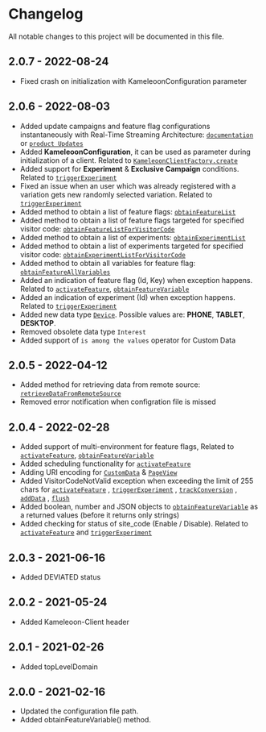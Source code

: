 # Changelog
All notable changes to this project will be documented in this file.

## 2.0.7 - 2022-08-24
* Fixed crash on initialization with KameleoonConfiguration parameter

## 2.0.6 - 2022-08-03
* Added update campaigns and feature flag configurations instantaneously with Real-Time Streaming Architecture: [`documentation`](https://developers.kameleoon.com/java-sdk.html#streaming) or [`product Updates`](https://www.kameleoon.com/en/blog/real-time-streaming)
* Added **KameleoonConfiguration**, it can be used as parameter during initialization of a client. Related to [`KameleoonClientFactory.create`](https://developers.kameleoon.com/java-sdk.html#com-kameleoon-kameleoonclientfactory)
* Added support for **Experiment** & **Exclusive Campaign** conditions. Related to [`triggerExperiment`](https://developers.kameleoon.com/java-sdk.html#triggerexperiment)
* Fixed an issue when an user which was already registered with a variation gets new randomly selected variation. Related to [`triggerExperiment`](https://developers.kameleoon.com/java-sdk.html#triggerexperiment)
* Added method to obtain a list of feature flags: [`obtainFeatureList`](https://developers.kameleoon.com/java-sdk.html#obtainfeaturelist)
* Added method to obtain a list of feature flags targeted for specified visitor code: [`obtainFeatureListForVisitorCode`](https://developers.kameleoon.com/java-sdk.html#obtainfeaturelistforvisitorcode)
* Added method to obtain a list of experiments: [`obtainExperimentList`](https://developers.kameleoon.com/java-sdk.html#obtainexperimentlist)
* Added method to obtain a list of experiments targeted for specified visitor code: [`obtainExperimentListForVisitorCode`](https://developers.kameleoon.com/java-sdk.html#obtainexperimentlistforvisitorcode)
* Added method to obtain all variables for feature flag: [`obtainFeatureAllVariables`](https://developers.kameleoon.com/java-sdk.html#obtainfeatureallvariables)
* Added an indication of feature flag (Id, Key) when exception happens. Related to [`activateFeature`](https://developers.kameleoon.com/java-sdk.html#activatefeature), [`obtainFeatureVariable`](https://developers.kameleoon.com/java-sdk.html#obtainfeaturevariable)
* Added an indication of experiment (Id) when exception happens. Related to [`triggerExperiment`](https://developers.kameleoon.com/java-sdk.html#triggerexperiment)
* Added new data type [`Device`](https://developers.kameleoon.com/java-sdk.html#device). Possible values are: **PHONE**, **TABLET**, **DESKTOP**. 
* Removed obsolete data type `Interest`
* Added support of `is among the values` operator for Custom Data

## 2.0.5 - 2022-04-12
* Added method for retrieving data from remote source: [`retrieveDataFromRemoteSource`](https://developers.kameleoon.com/java-sdk.html#retrievedatafromremotesource)
* Removed error notification when configration file is missed

## 2.0.4 - 2022-02-28
* Added support of multi-environment for feature flags, Related to [`activateFeature`](https://developers.kameleoon.com/java-sdk.html#activatefeature), [`obtainFeatureVariable`](https://developers.kameleoon.com/java-sdk.html#obtainfeaturevariable)
* Added scheduling functionality for [`activateFeature`](https://developers.kameleoon.com/java-sdk.html#activatefeature)
* Adding URI encoding for [`CustomData`](https://developers.kameleoon.com/java-sdk.html#customdata) & [`PageView`](https://developers.kameleoon.com/java-sdk.html#pageview)
* Added VisitorCodeNotValid exception when exceeding the limit of 255 chars for [`activateFeature`](https://developers.kameleoon.com/java-sdk.html#activatefeature) ,  [`triggerExperiment`](https://developers.kameleoon.com/java-sdk.html#triggerexperiment) , [`trackConversion`](https://developers.kameleoon.com/java-sdk.html#trackConversion) , 
    [`addData`](https://developers.kameleoon.com/java-sdk.html#addData) , [`flush`](https://developers.kameleoon.com/java-sdk.html#flush)
* Added boolean, number and JSON objects to [`obtainFeatureVariable`](https://developers.kameleoon.com/java-sdk.html#obtainfeaturevariable) as a returned values (before it returns only strings)
* Added checking for status of site_code (Enable / Disable). Related to [`activateFeature`](https://developers.kameleoon.com/java-sdk.html#activatefeature) and [`triggerExperiment`](https://developers.kameleoon.com/java-sdk.html#triggerexperiment)

## 2.0.3 - 2021-06-16
* Added DEVIATED status

## 2.0.2 - 2021-05-24
* Added Kameleoon-Client header

## 2.0.1 - 2021-02-26
* Added topLevelDomain

## 2.0.0 - 2021-02-16
* Updated the configuration file path.
* Added obtainFeatureVariable() method.